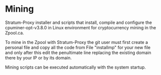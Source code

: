# Mining
Stratum-Proxy installer and scripts that install, compile and configure the cpuminer-opt-v3.8.0 in Linux environment for cryptocurrency mining in the Zpool.ca.

To mine in the Zpool with Stratum-Proxy the git user must first create a personal file and copy all the code from File "installmp" for your new file and only after this edit the penultimate line replacing the existing domain there by your IP or by its domain.

Mining scripts can be executed automatically with the system startup.
